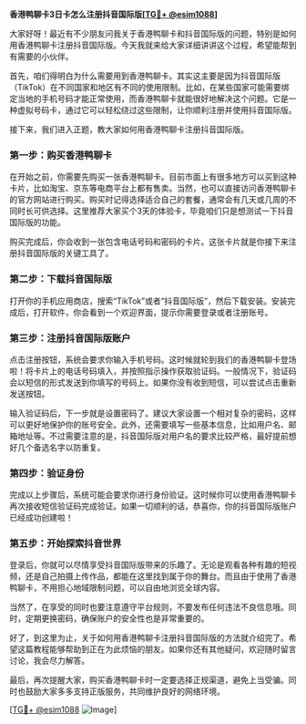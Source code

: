 **香港鸭聊卡3日卡怎么注册抖音国际版[[TG💪+ @esim1088](https://t.me/s/esim1088)]**

大家好呀！最近有不少朋友问我关于香港鸭聊卡和抖音国际版的问题，特别是如何用香港鸭聊卡注册抖音国际版。今天我就来给大家详细讲讲这个过程，希望能帮到有需要的小伙伴。

首先，咱们得明白为什么需要用到香港鸭聊卡。其实这主要是因为抖音国际版（TikTok）在不同国家和地区有不同的使用限制。比如，在某些国家可能需要绑定当地的手机号码才能正常使用，而香港鸭聊卡就能很好地解决这个问题。它是一种虚拟号码卡，通过它可以轻松绕过这些限制，让你顺利注册并使用抖音国际版。

接下来，我们进入正题，教大家如何用香港鸭聊卡注册抖音国际版。

### **第一步：购买香港鸭聊卡**
在开始之前，你需要先购买一张香港鸭聊卡。目前市面上有很多地方可以买到这种卡片，比如淘宝、京东等电商平台上都有售卖。当然，也可以直接访问香港鸭聊卡的官方网站进行购买。购买时记得选择适合自己的套餐，通常会有几天或几周的不同时长可供选择。这里推荐大家买个3天的体验卡，毕竟咱们只是想测试一下抖音国际版的功能。

购买完成后，你会收到一张包含电话号码和密码的卡片。这张卡片就是你接下来注册抖音国际版的关键工具了。

### **第二步：下载抖音国际版**
打开你的手机应用商店，搜索“TikTok”或者“抖音国际版”，然后下载安装。安装完成后，打开软件，你会看到一个欢迎界面，提示你需要登录或者注册账号。

### **第三步：注册抖音国际版账户**
点击注册按钮，系统会要求你输入手机号码。这时候就轮到我们的香港鸭聊卡登场啦！将卡片上的电话号码填入，并按照指示操作获取验证码。一般情况下，验证码会以短信的形式发送到你填写的号码上。如果你没有收到短信，可以尝试点击重新发送按钮。

输入验证码后，下一步就是设置密码了。建议大家设置一个相对复杂的密码，这样可以更好地保护你的账号安全。此外，还需要填写一些基本信息，比如用户名、邮箱地址等。不过需要注意的是，抖音国际版对用户名的要求比较严格，最好提前想好几个备选名字以防重复。

### **第四步：验证身份**
完成以上步骤后，系统可能会要求你进行身份验证。这时候你可以使用香港鸭聊卡再次接收短信验证码完成验证。如果一切顺利的话，恭喜你，你的抖音国际版账户已经成功创建啦！

### **第五步：开始探索抖音世界**
登录后，你就可以尽情享受抖音国际版带来的乐趣了。无论是观看各种有趣的短视频，还是自己拍摄上传作品，都能在这里找到属于你的舞台。而且由于使用了香港鸭聊卡，不用担心地域限制问题，可以自由地浏览全球内容。

当然了，在享受的同时也要注意遵守平台规则，不要发布任何违法不良信息哦。同时，定期更换密码，确保账户的安全性也是非常重要的。

好了，到这里为止，关于如何用香港鸭聊卡注册抖音国际版的方法就介绍完了。希望这篇教程能够帮助到正在为此烦恼的朋友。如果你还有其他疑问，欢迎随时留言讨论，我会尽力解答。

最后，再次提醒大家，购买香港鸭聊卡时一定要选择正规渠道，避免上当受骗。同时也鼓励大家多多支持正版服务，共同维护良好的网络环境。

[[TG💪+ @esim1088](https://t.me/s/esim1088) ![Image](https://i.postimg.cc/4NQfJmqS/Snipaste-2025-05-13-00-14-12.png)]